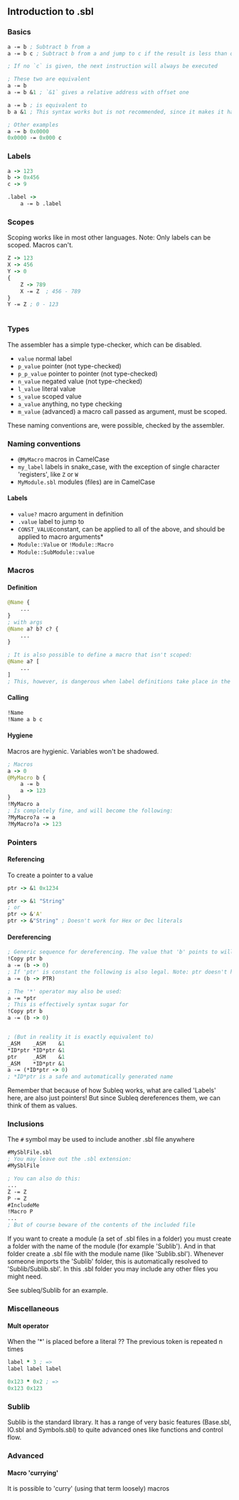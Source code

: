 ## Introduction to .sbl

### Basics

```clojure
a -= b ; Subtract b from a
a -= b c ; Subtract b from a and jump to c if the result is less than or equal to zero

; If no `c` is given, the next instruction will always be executed

; These two are equivalent
a -= b
a -= b &1 ; `&1` gives a relative address with offset one

a -= b ; is equivalent to
b a &1 ; This syntax works but is not recommended, since it makes it harder for the assembler to give hints

; Other examples
a -= b 0x0000
0x0000 -= 0x000 c

```

### Labels
```clojure
a -> 123
b -> 0x456
c -> 9

.label ->
    a -= b .label

```

### Scopes
Scoping works like in most other languages. Note: Only labels can be scoped. Macros can't.
```clojure
Z -> 123
X -> 456
Y -> 0
{
    Z -> 789
    X -= Z  ; 456 - 789
}
Y -= Z ; 0 - 123



```


### Types
The assembler has a simple type-checker, which can be disabled.

* `value` normal label
* `p_value` pointer (not type-checked)
* `p_p_value` pointer to pointer (not type-checked)
* `n_value` negated value (not type-checked)
* `l_value` literal value
* `s_value` scoped value
* `a_value` anything, no type checking
* `m_value` (advanced) a macro call passed as argument, must be scoped.

These naming conventions are, were possible, checked by the assembler.

### Naming conventions
* `@MyMacro` macros in CamelCase
* `my_label` labels in snake_case, with the exception of single character 'registers', like `Z` or `W`
* `MyModule.sbl` modules (files) are in CamelCase
#### Labels
* `value?`  macro argument in definition
* `.value` label to jump to
* `CONST_VALUE`constant, can be applied to all of the above, and should be applied to macro arguments*
* `Module::Value` or `!Module::Macro`
* `Module::SubModule::value`


### Macros
#### Definition
```clojure
@Name {
    ...
}
; with args
@Name a? b? c? {
    ...
}

; It is also possible to define a macro that isn't scoped:
@Name a? [
    ...
]
; This, however, is dangerous when label definitions take place in the macro, , so it is discouraged.


```
#### Calling
```clojure
!Name
!Name a b c
```

#### Hygiene
Macros are hygienic. Variables won't be shadowed.
```clojure
; Macros
a -> 0
@MyMacro b {
    a -= b
    a -> 123
}
!MyMacro a
; Is completely fine, and will become the following:
?MyMacro?a -= a
?MyMacro?a -> 123
```
### Pointers
#### Referencing
To create a pointer to a value

```clojure
ptr -> &1 0x1234

ptr -> &1 "String"
; or
ptr -> &'A'
ptr -> &"String" ; Doesn't work for Hex or Dec literals
```

#### Dereferencing
```clojure
; Generic sequence for dereferencing. The value that 'b' points to will be subtracted from 'a'
!Copy ptr b
a -= (b -> 0)
; If 'ptr' is constant the following is also legal. Note: ptr doesn't have to be constant but this syntax will give unexpected results if it isn't
a -= (b -> PTR)

; The '*' operator may also be used:
a -= *ptr
; This is effectively syntax sugar for
!Copy ptr b
a -= (b -> 0)


; (But in reality it is exactly equivalent to)
_ASM    _ASM    &1
*ID*ptr *ID*ptr &1
ptr     _ASM    &1
_ASM    *ID*ptr &1
a -= (*ID*ptr -> 0)
; *ID*ptr is a safe and automatically generated name

```
Remember that because of how Subleq works, what are called 'Labels' here, are also just pointers! But since Subleq dereferences them, we can think of them as values.


### Inclusions
The `#` symbol may be used to include another .sbl file anywhere
```Clojure
#MySblFile.sbl
; You may leave out the .sbl extension:
#MySblFile

; You can also do this:
...
Z -= Z
P -= Z
#IncludeMe
!Macro P
...
; But of course beware of the contents of the included file
```
If you want to create a module (a set of .sbl files in a folder) you must create a folder with the name of the module (for example 'Sublib'). And in that folder create a .sbl file with the module name (like 'Sublib.sbl'). Whenever someone imports the 'Sublib' folder, this is automatically resolved to 'Sublib/Sublib.sbl'. In this .sbl folder you may include any other files you might need.

See subleq/Sublib for an example.

### Miscellaneous
#### Mult operator
When the '*' is placed before a literal ?? The previous token is repeated n times
```clojure
label * 3 ; =>
label label label

0x123 * 0x2 ; =>
0x123 0x123

```

### Sublib
Sublib is the standard library. It has a range of very basic features (Base.sbl, IO.sbl and Symbols.sbl) to quite advanced ones like functions and control flow.

### Advanced
#### Macro 'currying'
It is possible to 'curry' (using that term loosely) macros